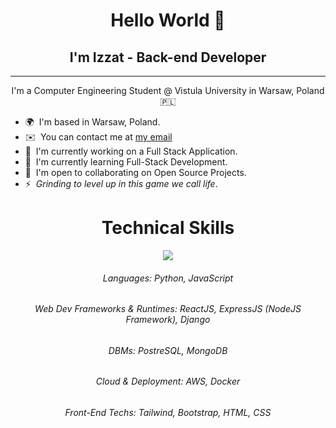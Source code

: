 <h1 align="center">Hello World 👋</h1>
<h2 align="center">I'm Izzat - Back-end Developer</h2>

------------------------

<p align="center">
I'm a Computer Engineering Student @ Vistula University in Warsaw, Poland 🇵🇱
  <br/>
</p>
  
* 🌍  I'm based in Warsaw, Poland.
* ✉️  You can contact me at [my email](mailto:izzatcodes@gmail.com)
* 🚀  I'm currently working on a Full Stack Application.
* 🧠  I'm currently learning Full-Stack Development.
* 🤝  I'm open to collaborating on Open Source Projects.
* ⚡  _Grinding to level up in this game we call life_.

<h1 align="center">Technical Skills</h1>

<p align="center">
  <a href="https://skillicons.dev">
    <img src="https://skillicons.dev/icons?i=py,js,react,nodejs,express,django,postgres,mongodb,aws,docker,tailwind,bootstrap,css,html" />
  </a>
</p>

<h6 align="center">Languages: Python, JavaScript</h6>
<h6 align="center">Web Dev Frameworks & Runtimes: ReactJS, ExpressJS (NodeJS Framework), Django</h6>
<h6 align="center">DBMs: PostreSQL, MongoDB</h6>
<h6 align="center">Cloud & Deployment: AWS, Docker</h6>
<h6 align="center">Front-End Techs: Tailwind, Bootstrap, HTML, CSS</h6>
